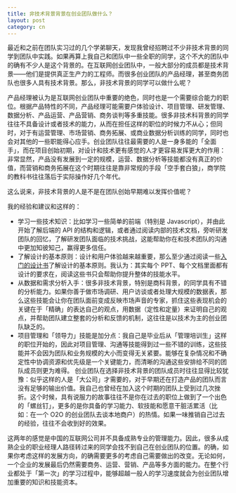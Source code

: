 ```yaml
---
title: 非技术背景背景在创业团队做什么？
layout: post
category: cn
---
```



最近和之前在团队实习过的几个学弟聊天，发现我曾经招聘过不少非技术背景的同学到团队中实践。如果再算上我自己和团队中一些全职的同学，这个不大的团队中的确有不少人是这个背景的。在互联网创业团队中，一般大部分的成员都是技术背景——他们是提供真正生产力的工程师。而很多创业团队的产品经理，甚至商务团队也很多人具有技术背景。那么，非技术背景的同学可以做什么呢？

产品经理被认为是互联网创业团队中重要的绝色，同时也是一个需要综合能力的职位。根据产品特性的不同，产品经理可能需要户体验设计、项目管理、研发管理、数据分析、产品运营、产品营销、商务谈判等多重技能。很多非技术科背景的同学往往不具备设计或者技术的能力，从而在担任这样的职位的时候力不从心；但同时，对于有运营管理、市场营销、商务拓展、或商业数据分析训练的同学，同时也会对其他的一些职能得心应手。创业团队往往最需要的人是一身多能的「全面手」，而在项目创始初期，对设计和技术更有感觉的人才更容易发挥更大的作用：非常显然，产品没有发展到一定的规模，运营、数据分析等技能都没有真正的价值，而营销和商务拓展在这个时期往往是靠非常规的手段「空手套白狼」，商学院的教科书往往落后于实际操作好几个年代。

这么说来，非技术背景的人是不是在团队创始早期难以发挥价值呢？

我的经验和建议和这样的：


   * 学习一些技术知识：比如学习一些简单的前端（特别是 Javascript），并由此开始了解后端的 API 的结构和逻辑，或者通过阅读内部的技术文档，旁听研发团队的回忆，了解研发团队面临的技术挑战，这能帮助你在和技术团队的沟通中更加知彼知己，赢得更多信任。
   * 了解设计的基本原则：设计和用户体验越来越重要，那么至少通过阅读一些[入门的设计书](https://www.amazon.cn/mn/detailApp/ref=as_li_ss_til?asin=B001MV7CXY&tag=neozhang-23&camp=404&creative=2024&linkCode=am1&creativeASIN=B001MV7CXY&adid=04DFXG51561XBFRYMMMB&)了解设计的基本原则。我认为：其实每个 PPT、每个文档里面都有设计的要求在，阅读这些书只会帮助你提升整体的技能水平。
   * 从数据和需求分析入手：很多非技术背景，特别是商科背景，的同学具有不错的分析能力。如果你善于做市场调研、用户访谈或者处理大规模的数据表，那么这些技能会让你在团队面前变成反映市场声音的专家，抓住这些表现机会的关键在于「精确」的表达自己的观点，用数据（定性和定量）来证明自己的观点，并帮助团队建立整套的分析和反馈的机制，这往往是以技术为主的创业团队缺乏的。
   * 项目管理和「领导力」技能是加分点：我自己是毕业后从「管理培训生」这样的职位开始的，因此对项目管理、沟通等技能得到过一些不错的训练，这些技能并不会因为团队和业务规模的大小而变得无关紧要。能够在复杂情况和不确定性中协调资源和优先级是一个关键能力，而清晰的沟通这些安排给不同的团队成员则更为难得。
创业团队在选择非技术背景的团队成员时往往显得比较犹豫：似乎这样的人是「大公司」才需要的，对于早期还在打造产品的团队而言没有足够的输出价值。我自己也曾经在加入这个时期的团队上受到过几次挫折。这个时候，具有说服力的故事往往不是你在过去的职位上做到了一个出色的「螺丝钉」，更多的是你具备的学习能力、软技能和愿意干脏活累活（比如：在一个 O2O 的创业团队去谈本地商户）的热情。如果一味推销自己过去的经验，往往不会收到好的效果。

这两年的感觉是中国的互联网公司并不具备成熟专业的管理能力。因此，很多从成熟企业的职业经理人路径转过来的同学会找不到自己在创业团队的位置。的确，如果你考虑这样的发展方向，的确需要更多的考虑自己需要做出的改变。无论如何，一个企业的发展最后仍然需要商务、运营、营销、产品等多方面的能力。在整个行业都处于「第一次」的学习过程中，能够超越一般人的学习速度就会为创业团队增加重要的知识和技能资本。